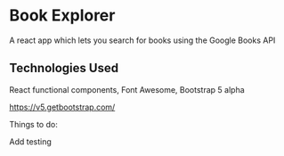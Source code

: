 # Book Explorer

A react app which lets you search for books using the Google Books API

## Technologies Used

React functional components, Font Awesome, Bootstrap 5 alpha

https://v5.getbootstrap.com/

Things to do:

Add testing

